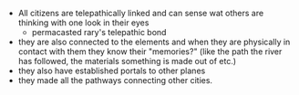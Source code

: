 
- All citizens are telepathically linked and can sense wat others are thinking with one look in their eyes
	- permacasted rary's telepathic bond
- they are also connected to the elements and when they are physically in contact with them they know their "memories?" (like the path the river has followed, the materials something is made out of etc.)
- they also have established portals to other planes
- they made all the pathways connecting other cities.